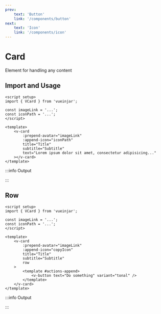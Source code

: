 ```yaml
---
prev:
    text: 'Button'
    link: '/components/button'
next:
    text: 'Icon'
    link: '/components/icon'
---
```


<script setup>
import { VCard, VButton } from '@lib';

const base = process.env.NODE_ENV === 'production' ? '' : '/docs';
const imageLink = `${base}/image-example.jpg`;
const iconPath = 'M12.74,5.47C15.1,6.5 16.35,9.03 15.92,11.46C17.19,12.56 18,14.19 18,16V16.17C18.31,16.06 18.65,16 19,16A3,3 0 0,1 22,19A3,3 0 0,1 19,22H6A4,4 0 0,1 2,18A4,4 0 0,1 6,14H6.27C5,12.45 4.6,10.24 5.5,8.26C6.72,5.5 9.97,4.24 12.74,5.47M11.93,7.3C10.16,6.5 8.09,7.31 7.31,9.07C6.85,10.09 6.93,11.22 7.41,12.13C8.5,10.83 10.16,10 12,10C12.7,10 13.38,10.12 14,10.34C13.94,9.06 13.18,7.86 11.93,7.3M13.55,3.64C13,3.4 12.45,3.23 11.88,3.12L14.37,1.82L15.27,4.71C14.76,4.29 14.19,3.93 13.55,3.64M6.09,4.44C5.6,4.79 5.17,5.19 4.8,5.63L4.91,2.82L7.87,3.5C7.25,3.71 6.65,4.03 6.09,4.44M18,9.71C17.91,9.12 17.78,8.55 17.59,8L19.97,9.5L17.92,11.73C18.03,11.08 18.05,10.4 18,9.71M3.04,11.3C3.11,11.9 3.24,12.47 3.43,13L1.06,11.5L3.1,9.28C3,9.93 2.97,10.61 3.04,11.3M19,18H16V16A4,4 0 0,0 12,12A4,4 0 0,0 8,16H6A2,2 0 0,0 4,18A2,2 0 0,0 6,20H19A1,1 0 0,0 20,19A1,1 0 0,0 19,18Z';
const copyIcon = "M19,21H8V7H19M19,5H8A2,2 0 0,0 6,7V21A2,2 0 0,0 8,23H19A2,2 0 0,0 21,21V7A2,2 0 0,0 19,5M16,1H4A2,2 0 0,0 2,3V17H4V3H16V1Z";
</script>

# Card

Element for handling any content

## Import and Usage

```vue {2}
<script setup>
import { VCard } from 'vueinjar';

const imageLink = '...';
const iconPath = '...';
</script>

<template>
    <v-card
        :prepend-avatar="imageLink"
        :append-icon="iconPath"
        title="Title"
        subtitle="Subtitle"
        text="Lorem ipsum dolor sit amet, consectetur adipisicing..."
    ></v-card>
</template>
```

:::info Output

<div class="vij flex">
    <v-card 
        :prepend-avatar="imageLink" 
        :append-icon="iconPath" 
        title="Title" 
        subtitle="Subtitle" 
        text="Lorem ipsum dolor sit amet, consectetur adipisicing elit. Aspernatur atque deleniti facere iure magni nulla placeat repudiandae veniam, vero."
        style="margin-block: 8px;"
    ></v-card>
</div>

:::

## Row

<!-- prettier-ignore-start -->
```vue {2}
<script setup>
import { VCard } from 'vueinjar';

const imageLink = '...';
const iconPath = '...';
</script>

<template>
    <v-card
        :prepend-avatar="imageLink"
        :append-icon="copyIcon"
        title="Title"
        subtitle="Subtitle"
        row
    >
        <template #actions-append>
            <v-button text="Do something" variant="tonal" />
        </template>
    </v-card>
</template>
```
<!-- prettier-ignore-end -->

:::info Output

<div class="vij flex">
    <v-card
        :prepend-avatar="imageLink"
        :append-icon="copyIcon"
        title="Title"
        subtitle="Subtitle"
        row
    >
        <template #actions-append>
            <v-button text="Do something" variant="tonal" />
        </template>
    </v-card>
</div>

:::

